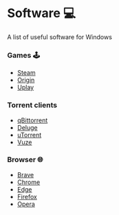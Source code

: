 # Software 💻
A list of useful software for Windows

### Games 🕹
  - <a href="https://store.steampowered.com/">Steam</a>
  - <a href="https://www.origin.com/">Origin</a>
  - <a href="https://ubisoftconnect.com/">Uplay</a>

### Torrent clients
  - <a href="https://www.qbittorrent.org/">qBittorrent</a>
  - <a href="https://deluge-torrent.org/">Deluge</a>
  - <a href="https://www.utorrent.com/">uTorrent</a>
  - <a href="http://www.vuze.com/">Vuze</a>

### Browser 🌐
  - <a href="https://brave.com/">Brave</a>
  - <a href="https://www.google.com/intl/it_it/chrome/">Chrome</a>
  - <a href="https://www.microsoft.com/it-it/edge">Edge</a>
  - <a href="https://www.mozilla.org/it/firefox/new/">Firefox</a>
  - <a href="https://www.opera.com/">Opera</a>
